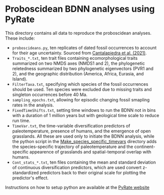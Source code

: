 # Proboscidean BDNN analyses using PyRate

This directory contains all data to reproduce the proboscidean analyses. These include:
* `proboscideans.py`, ten replicates of dated fossil occurrences to account for their age uncertainty. Sourced from [Cantalapiedra et al. (2021)](https://www.nature.com/articles/s41559-021-01498-w).
* `Traits_*.txt`, ten trait files containing ecomorphological traits summarized on two NMDS axes (NMDS1 and 2), the phylogenetic reletedness summarized by two phylogenetic eigenvectors (PVR1 and 2), and the geographic distribution (America, Africa, Eurasia, and Island).
* `FilterTaxa.txt`, specifying which species of the fossil occurrences should be used. Ten species were excluded due to missing traits and singleton occurrences before 40 Ma.
* `sampling_epochs.txt`, allowing for episodic changing fossil smapling rates in the analysis.
* `FixedTimeShifts.txt`, setting time windows to run the BDNN not in bins with a duration of 1 million years but with geological time scale to reduce run time.
* `TimeVar.txt`, the time-variable diversification predictors of paleotemperature, presence of humans, and the emergence of open grasslands. All these are used only to initiate the BDNN analysis, while the python script in the [Make_species_specific_timevars](https://github.com/thauffe/BDNN/tree/main/Proboscidea/Make_species_specific_timevars) directory adds the species-specific trajectory of paleotemperature and the continent-specific appearence of grasslands and spatial-temporal overlap with humans.
* `Cont_stats_*.txt`, ten files containing the mean and standard deviation of continuous diversification predictors, which are used convert z-standardized predictors back to their original scale for plotting the predictor's effect.


Instructions on how to setup python are available at the [PyRate website](https://github.com/dsilvestro/PyRate/blob/master/tutorials/pyrate_tutorial_0.md)


